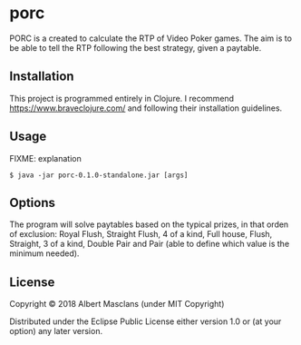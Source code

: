 # porc

PORC is a created to calculate the RTP of Video Poker games.
The aim is to be able to tell the RTP following the best strategy, given a paytable.

## Installation

This project is programmed entirely in Clojure.
I recommend https://www.braveclojure.com/ and following their installation guidelines.

## Usage

FIXME: explanation

    $ java -jar porc-0.1.0-standalone.jar [args]

## Options

The program will solve paytables based on the typical prizes, in that orden of exclusion: Royal Flush, Straight Flush, 4 of a kind, Full house, Flush, Straight, 3 of a kind, Double Pair and Pair (able to define which value is the minimum needed).

## License

Copyright © 2018 Albert Masclans (under MIT Copyright)

Distributed under the Eclipse Public License either version 1.0 or (at
your option) any later version.
